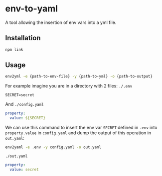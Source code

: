 # env-to-yaml

A tool allowing the insertion of env vars into a yml file.

## Installation

```bash
npm link
```

## Usage

```bash
env2yml -e {path-to-env-file} -y {path-to-yml} -o {path-to-output}
```

For example imagine you are in a directory with 2 files:
`./.env`

```env
SECRET=secret
```

And
`./config.yaml`

```yaml
property:
  value: ${SECRET}
```

We can use this command to insert the env var `SECRET` defined in `.env` into `property.value` in `config.yaml` and dump the output of this operation in `out.yaml`:

```bash
env2yaml -e .env -y config.yaml -o out.yaml
```

`./out.yaml`

```yaml
property:
  value: secret
```
